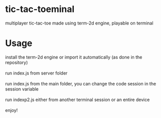 # tic-tac-toeminal
multiplayer tic-tac-toe made using term-2d engine, playable on terminal

# Usage
install the term-2d engine or import it automatically (as done in the repository)<br/><br/>
run index.js from server folder<br/><br/>
run index.js from the main folder, you can change the code session in the session variable<br/><br/>
run indexp2.js either from another terminal session or an entire device<br/><br/>
enjoy!<br/><br/>
